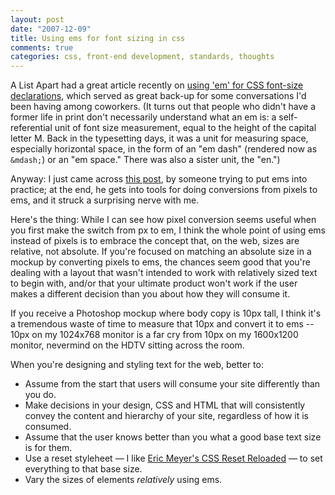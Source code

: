 ```yaml
--- 
layout: post
date: "2007-12-09"
title: Using ems for font sizing in css
comments: true
categories: css, front-end development, standards, thoughts
---
```


A List Apart had a great article recently on <a href="http://www.alistapart.com/articles/howtosizetextincss/">using 'em' for CSS font-size declarations</a>, which served as great back-up for some conversations I'd been having among coworkers. (It turns out that people who didn't have a former life in print don't necessarily understand what an em is: a self-referential unit of font size measurement, equal to the height of the capital letter M. Back in the typesetting days, it was a unit for measuring space, especially horizontal space, in the form of an "em dash" (rendered now as <code>&amp;mdash;</code>) or an "em space." There was also a sister unit, the "en.")

Anyway: I just came across <a href="http://benjaminsterling.com/using-em-for-font-size-learning-on-the-go/">this post</a>, by someone trying to put ems into practice; at the end, he gets into tools for doing conversions from pixels to ems, and it struck a surprising nerve with me.

Here's the thing: While I can see how pixel conversion seems useful when you first make the switch from px to em, I think the whole point of using ems instead of pixels is to embrace the concept that, on the web, sizes are relative, not absolute. If you're focused on matching an absolute size in a mockup by converting pixels to ems, the chances seem good that you're dealing with a layout that wasn't intended to work with relatively sized text to begin with, and/or that your ultimate product won't work if the user makes a different decision than you about how they will consume it.

If you receive a Photoshop mockup where body copy is 10px tall, I think it's a tremendous waste of time to measure that 10px and convert it to ems -- 10px on my 1024x768 monitor is a far cry from 10px on my 1600x1200 monitor, nevermind on the HDTV sitting across the room.

When you're designing and styling text for the web, better to:

<ul>
<li>Assume from the start that users will consume your site differently than you do.</li>
<li>Make decisions in your design, CSS and HTML that will consistently convey the content and hierarchy of your site, regardless of how it is consumed.</li>
<li>Assume that the user knows better than you what a good base text size is for them.</li>
<li>Use a reset styleheet — I like <a href="http://meyerweb.com/eric/thoughts/2007/05/01/reset-reloaded/">Eric Meyer's CSS Reset Reloaded</a> — to set everything to that base size.</li>
<li>Vary the sizes of elements <em>relatively</em> using ems.</li>
</ul>